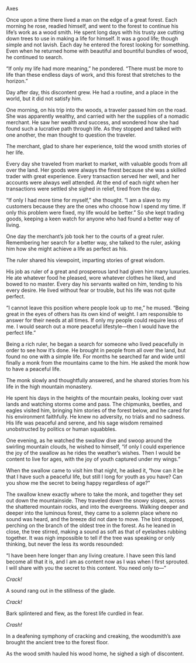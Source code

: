 Axes


Once upon a time there lived a man on the edge of a great forest. Each morning he rose, readied himself, and went to the forest to continue his life’s work as a wood smith. He spent long days with his trusty axe cutting down trees to use in making a life for himself. It was a good life; though simple and not lavish. Each day he entered the forest looking for something. Even when he returned home with beautiful and bountiful bundles of wood, he continued to search.

“If only my life had more meaning,” he pondered. “There must be more to life than these endless days of work, and this forest that stretches to the horizon.”

Day after day, this discontent grew. He had a routine, and a place in the world, but it did not satisfy him.

One morning, on his trip into the woods, a traveler passed him on the road. She was apparently wealthy, and carried with her the supplies of a nomadic merchant. He saw her wealth and success, and wondered how she had found such a lucrative path through life. As they stopped and talked with one another, the man thought to question the traveler.

The merchant, glad to share her experience, told the wood smith stories of her life.

Every day she traveled from market to market, with valuable goods from all over the land. Her goods were always the finest because she was a skilled trader with great experience. Every transaction served her well, and her accounts were always well attended. At the end of each night when her transactions were settled she sighed in relief, tired from the day.

“If only I had more time for myself,” she thought. “I am a slave to my customers because they are the ones who choose how I spend my time. If only this problem were fixed, my life would be better.” So she kept trading goods, keeping a keen watch for anyone who had found a better way of living.

One day the merchant’s job took her to the courts of a great ruler. Remembering her search for a better way, she talked to the ruler, asking him how she might achieve a life as perfect as his.

The ruler shared his viewpoint, imparting stories of great wisdom.

His job as ruler of a great and prosperous land had given him many luxuries. He ate whatever food he pleased, wore whatever clothes he liked, and bowed to no master. Every day his servants waited on him, tending to his every desire. He lived without fear or trouble, but his life was not quite perfect.

“I cannot leave this position where people look up to me,” he mused. “Being great in the eyes of others has its own kind of weight. I am responsible to answer for their needs at all times. If only my people could require less of me. I would search out a more peaceful lifestyle—then I would have the perfect life.”

Being a rich ruler, he began a search for someone who lived peacefully in order to see how it’s done. He brought in people from all over the land, but found no one with a simple life. For months he searched far and wide until finally a monk from the mountains came to the him. He asked the monk how to have a peaceful life.

The monk slowly and thoughtfully answered, and he shared stories from his life in the high mountain monastery.

He spent his days in the heights of the mountain peaks, looking over vast lands and watching storms come and pass. The chipmunks, beetles, and eagles visited him, bringing him stories of the forest below, and he cared for his environment faithfully. He knew no adversity, no trials and no sadness. His life was peaceful and serene, and his sage wisdom remained unobstructed by politics or human squabbles.

One evening, as he watched the swallow dive and swoop around the swirling mountain clouds, he wished to himself, “if only I could experience the joy of the swallow as he rides the weather’s wishes. Then I would be content to live for ages, with the joy of youth captured under my wings.”

When the swallow came to visit him that night, he asked it, “how can it be that I have such a peaceful life, but still I long for youth as you have? Can you show me the secret to being happy regardless of age?”

The swallow knew exactly where to take the monk, and together they set out down the mountainside. They traveled down the snowy slopes, across the shattered mountain rocks, and into the evergreens. Walking deeper and deeper into the luminous forest, they came to a solemn place where no sound was heard, and the breeze did not dare to move. The bird stopped, perching on the branch of the oldest tree in the forest. As he leaned in close, the tree stirred, making a sound as soft as that of eyelashes rubbing together. It was nigh impossible to tell if the tree was speaking or only thinking, but never the less its words resounded:

“I have been here longer than any living creature. I have seen this land become all that it is, and I am as content now as I was when I first sprouted. I will share with you the secret to this content. You need only to—”

*Crack!*

A sound rang out in the stillness of the glade.

*Crack!*

Bark splintered and flew, as the forest life curdled in fear.

*Crash!*

In a deafening symphony of cracking and creaking, the woodsmith’s axe brought the ancient tree to the forest floor.

As the wood smith hauled his wood home, he sighed a sigh of discontent.
